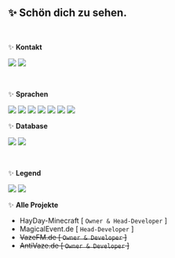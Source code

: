 <h2>✨ Schön dich zu sehen.</h2>

<br>

✨ **Kontakt**

<a href="https://github.com/awesome26-dev"><img src="https://img.shields.io/badge/-Github-blue?style=for-the-badge&logo=github&logoColor=white"/></a> <a href="https://discord.com/users/838508926462722068"><img src="https://img.shields.io/badge/-discord-blue?style=for-the-badge&logo=discord&logoColor=white"/></a>

<br />

✨ **Sprachen**

<img src="https://img.shields.io/badge/-HTML-blue?style=for-the-badge&logo=html5&logoColor=white"/> <img src="https://img.shields.io/badge/-CSS-blue?style=for-the-badge&logo=CSS3&logoColor=white"/> <img src="https://img.shields.io/badge/-PHP-blue?style=for-the-badge&logo=PHP&logoColor=white"/> 
<img src="https://img.shields.io/badge/-Javascript-blue?style=for-the-badge&logo=javascript&logoColor=white"/> <img src="https://img.shields.io/badge/-Java-blue?style=for-the-badge&logo=java&logoColor=white"/> <img src="https://img.shields.io/badge/-Pyhton-purple?style=for-the-badge&logo=flutter5&logoColor=white"/> <img src="https://img.shields.io/badge/-Kotlin-purple?style=for-the-badge&logo=dart&logoColor=white"/>
<br />

✨ **Database**

<img src="https://img.shields.io/badge/-MariaDB-blue?style=for-the-badge&logo=MariaDB&logoColor=white"/> <img src="https://img.shields.io/badge/-MongoDB-purple?style=for-the-badge&logo=mongodb&logoColor=white"/> 

<br />

✨ **Legend**

<img src="https://img.shields.io/badge/-Purple = Learning-purple?style=for-the-badge"/>
<img src="https://img.shields.io/badge/-Blue = already learned-blue?style=for-the-badge"/>
 
<br>

✨ **Alle Projekte**

- HayDay-Minecraft [ `Owner & Head-Developer` ]
- MagicalEvent.de [ `Head-Developer` ]
- <s>VazeFM.de [ `Owner & Developer` ]</s>
- <s>AntiVaze.de [ `Owner & Developer` ]</s>
